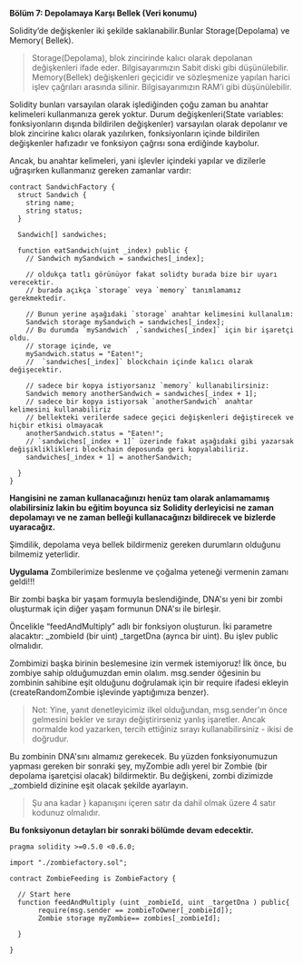 **Bölüm 7: Depolamaya Karşı Bellek (Veri konumu)**

Solidity’de değişkenler iki şekilde saklanabilir.Bunlar Storage(Depolama) ve Memory( Bellek).

>Storage(Depolama), blok zincirinde kalıcı olarak depolanan değişkenleri ifade eder. Bilgisayarımızın Sabit diski gibi düşünülebilir.
>Memory(Bellek) değişkenleri geçicidir ve sözleşmenize yapılan harici işlev çağrıları arasında silinir. Bilgisayarımızın RAM’i gibi düşünülebilir.

Solidity bunları varsayılan olarak işlediğinden çoğu zaman bu anahtar kelimeleri kullanmanıza gerek yoktur. 
Durum değişkenleri(State variables: fonksiyonların dışında bildirilen değişkenler) varsayılan olarak depolanır ve blok zincirine kalıcı olarak yazılırken, fonksiyonların içinde bildirilen değişkenler hafızadır ve fonksiyon çağrısı sona erdiğinde kaybolur.

Ancak, bu anahtar kelimeleri, yani işlevler içindeki yapılar ve dizilerle uğraşırken kullanmanız gereken zamanlar vardır:
```
contract SandwichFactory {
  struct Sandwich {
    string name;
    string status;
  }

  Sandwich[] sandwiches;

  function eatSandwich(uint _index) public {
    // Sandwich mySandwich = sandwiches[_index];

    // oldukça tatlı görünüyor fakat solidty burada bize bir uyarı verecektir.
    // burada açıkça `storage` veya `memory` tanımlamamız gerekmektedir.

    // Bunun yerine aşağıdaki `storage` anahtar kelimesini kullanalım:
    Sandwich storage mySandwich = sandwiches[_index];
    // Bu durumda `mySandwich` ,`sandwiches[_index]` için bir işaretçi oldu.
    // storage içinde, ve
    mySandwich.status = "Eaten!";
    //  `sandwiches[_index]` blockchain içinde kalıcı olarak değişecektir.

    // sadece bir kopya istiyorsanız `memory` kullanabilirsiniz:
    Sandwich memory anotherSandwich = sandwiches[_index + 1];
    // sadece bir kopya istiyorsak `anotherSandwich` anahtar kelimesini kullanabiliriz 
    // bellekteki verilerde sadece geçici değişkenleri değiştirecek ve hiçbir etkisi olmayacak
    anotherSandwich.status = "Eaten!"; 
    // `sandwiches[_index + 1]` üzerinde fakat aşağıdaki gibi yazarsak değişikliklikleri blockchain deposunda geri kopyalabiliriz.
    sandwiches[_index + 1] = anotherSandwich;
 
  }
}
```
**Hangisini ne zaman kullanacağınızı henüz tam olarak anlamamamış olabilirsiniz lakin  bu eğitim boyunca siz Solidity derleyicisi ne zaman depolamayı ve ne zaman belleği kullanacağınzı bildirecek ve bizlerde uyaracağız.**

Şimdilik, depolama veya bellek bildirmeniz gereken durumların olduğunu bilmemiz yeterlidir.

**Uygulama**
Zombilerimize beslenme ve çoğalma yeteneği vermenin zamanı geldi!!!

Bir zombi başka bir yaşam formuyla beslendiğinde, DNA'sı yeni bir zombi oluşturmak için diğer yaşam formunun DNA'sı ile birleşir.

Öncelikle “feedAndMultiply” adlı bir fonksiyon oluşturun. 
İki parametre alacaktır: 
_zombieId (bir uint) 
_targetDna (ayrıca bir uint). Bu işlev public olmalıdır.

Zombimizi başka birinin beslemesine izin vermek istemiyoruz! İlk önce, bu zombiye sahip olduğumuzdan emin olalım. msg.sender öğesinin bu zombinin sahibine eşit olduğunu doğrulamak için bir require ifadesi ekleyin (createRandomZombie işlevinde yaptığımıza benzer).

>Not: Yine, yanıt denetleyicimiz ilkel olduğundan, msg.sender'ın önce gelmesini bekler ve sırayı değiştirirseniz yanlış işaretler. Ancak normalde kod yazarken, tercih ettiğiniz sırayı kullanabilirsiniz - ikisi de doğrudur.

Bu zombinin DNA'sını almamız gerekecek. Bu yüzden fonksiyonumuzun yapması gereken bir sonraki şey, myZombie adlı yerel bir Zombie (bir depolama işaretçisi olacak) bildirmektir. Bu değişkeni, zombi dizimizde _zombieId dizinine eşit olacak şekilde ayarlayın.

>Şu ana kadar } kapanışını içeren satır da dahil olmak üzere 4 satır kodunuz olmalıdır.

**Bu fonksiyonun  detayları bir sonraki bölümde devam edecektir.**

```
pragma solidity >=0.5.0 <0.6.0;

import "./zombiefactory.sol";

contract ZombieFeeding is ZombieFactory {

  // Start here
  function feedAndMultiply (uint _zombieId, uint _targetDna ) public{
       require(msg.sender == zombieToOwner[_zombieId]);
       Zombie storage myZombie== zombies[_zombieId];
        
  }

}
```
